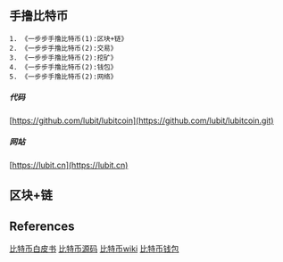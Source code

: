 ## 手撸比特币

    1. 《一步步手撸比特币(1):区块+链》
    2. 《一步步手撸比特币(2):交易》
    3. 《一步步手撸比特币(2):挖矿》
    4. 《一步步手撸比特币(2):钱包》
    5. 《一步步手撸比特币(2):网络》
    
##### 代码
[https://github.com/lubit/lubitcoin](https://github.com/lubit/lubitcoin.git)
##### 网站
[https://lubit.cn](https://lubit.cn)

## 区块+链


## References
[比特币白皮书](https://bitcoin.org/bitcoin.pdf)
[比特币源码](https://github.com/bitcoin/bitcoin)
[比特币wiki](https://en.bitcoin.it/wiki/)
[比特币钱包](https://blockchain.info/)


